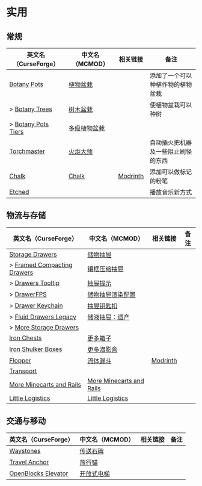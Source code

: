 # 实用

## 常规

| 英文名（CurseForge）                                                                  | 中文名（MCMOD）                                      | 相关链接                                       | 备注                               |
| ------------------------------------------------------------------------------------- | ---------------------------------------------------- | ---------------------------------------------- | ---------------------------------- |
| [Botany Pots](https://www.curseforge.com/minecraft/mc-mods/botany-pots)               | [植物盆栽](https://www.mcmod.cn/class/3499.html)     |                                                | 添加了一个可以种植作物的植物盆栽   |
| > [Botany Trees](https://www.curseforge.com/minecraft/mc-mods/botany-trees)           | [树木盆栽](https://www.mcmod.cn/class/3491.html)     |                                                | 使植物盆栽可以种树                 |
| > [Botany Pots Tiers](https://www.curseforge.com/minecraft/mc-mods/botany-pots-tiers) | [多级植物盆栽](https://www.mcmod.cn/class/4708.html) |                                                |                                    |
| [Torchmaster](https://www.curseforge.com/minecraft/mc-mods/torchmaster)               | [火炬大师](https://www.mcmod.cn/class/779.html)      |                                                | 自动插火把机器及一些阻止刷怪的东西 |
| [Chalk](https://www.curseforge.com/minecraft/mc-mods/chalk)                           | [Chalk](https://www.mcmod.cn/class/4996.html)        | [Modrinth](https://modrinth.com/mod/chalk-mod) | 添加可以做标记的粉笔               |
| [Etched](https://www.curseforge.com/minecraft/mc-mods/etched)                         |                                                      |                                                | 播放音乐新方式                     |

## 物流与存储

| 英文名（CurseForge）                                                                                  | 中文名（MCMOD）                                                  | 相关链接                                     | 备注 |
| ----------------------------------------------------------------------------------------------------- | ---------------------------------------------------------------- | -------------------------------------------- | ---- |
| [Storage Drawers](https://www.curseforge.com/minecraft/mc-mods/storage-drawers)                       | [储物抽屉](https://www.mcmod.cn/class/408.html)                  |                                              |      |
| > [Framed Compacting Drawers](https://www.curseforge.com/minecraft/mc-mods/framed-compacting-drawers) | [镶框压缩抽屉](https://www.mcmod.cn/class/3096.html)             |                                              |      |
| > [Drawers Tooltip](https://www.curseforge.com/minecraft/mc-mods/drawers-tooltip)                     | [抽屉提示](https://www.mcmod.cn/class/3669.html)                 |                                              |      |
| > [DrawerFPS](https://www.curseforge.com/minecraft/mc-mods/drawerfps)                                 | [储物抽屉渲染配置](https://www.mcmod.cn/class/3893.html)         |                                              |      |
| > [Drawer Keychain](https://www.curseforge.com/minecraft/mc-mods/drawerstorage-keychain)              | [抽屉钥匙扣](https://www.mcmod.cn/class/5037.html)               |                                              |      |
| > [Fluid Drawers Legacy](https://www.curseforge.com/minecraft/mc-mods/fluid-drawers-legacy)           | [储液抽屉：遗产](https://www.mcmod.cn/class/6047.html)           |                                              |      |
| > [More Storage Drawers](https://www.curseforge.com/minecraft/mc-mods/more-storage-drawers)           |                                                                  |                                              |      |
| [Iron Chests](https://www.curseforge.com/minecraft/mc-mods/iron-chests)                               | [更多箱子](https://www.mcmod.cn/class/20.html)                   |                                              |      |
| [Iron Shulker Boxes](https://www.curseforge.com/minecraft/mc-mods/iron-shulker-boxes)                 | [更多潜影盒](https://www.mcmod.cn/class/1974.html)               |                                              |      |
| [Flopper](https://www.curseforge.com/minecraft/mc-mods/flopper)                                       | [流体漏斗](https://www.mcmod.cn/class/2096.html)                 | [Modrinth](https://modrinth.com/mod/flopper) |      |
| [Transport](https://www.curseforge.com/minecraft/mc-mods/transport)                                   |                                                                  |                                              |      |
| [More Minecarts and Rails](https://www.curseforge.com/minecraft/mc-mods/more-minecarts)               | [More Minecarts and Rails](https://www.mcmod.cn/class/5645.html) |                                              |      |
| [Little Logistics](https://www.curseforge.com/minecraft/mc-mods/little-logistics)                     | [Little Logistics](https://www.mcmod.cn/class/6265.html)         |                                              |      |

## 交通与移动

| 英文名（CurseForge）                                                                    | 中文名（MCMOD）                                    | 相关链接 | 备注 |
| --------------------------------------------------------------------------------------- | -------------------------------------------------- | -------- | ---- |
| [Waystones](https://www.curseforge.com/minecraft/mc-mods/waystones)                     | [传送石碑](https://www.mcmod.cn/class/1339.html)   |          |      |
| [Travel Anchor](https://www.curseforge.com/minecraft/mc-mods/travel-anchors)            | [旅行锚](https://www.mcmod.cn/class/3128.html)     |          |      |
| [OpenBlocks Elevator](https://www.curseforge.com/minecraft/mc-mods/openblocks-elevator) | [开放式电梯](https://www.mcmod.cn/class/3345.html) |          |      |
